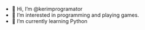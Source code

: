 - 👋 Hi, I’m @kerimprogramator
- 👀 I’m interested in programming and playing games.
- 🌱 I’m currently learning Python

<!---
kerimprogramator/kerimprogramator is a ✨ special ✨ repository because its `README.md` (this file) appears on your GitHub profile.
You can click the Preview link to take a look at your changes.
--->
